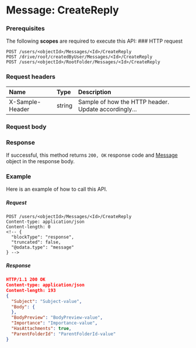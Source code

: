 # Message: CreateReply


### Prerequisites
The following **scopes** are required to execute this API: ### HTTP request
<!-- { "blockType": "ignored" } -->
```http
POST /users/<objectId>/Messages/<Id>/CreateReply
POST /drive/root/createdByUser/Messages/<Id>/CreateReply
POST /users/<objectId>/RootFolder/Messages/<Id>/CreateReply

```
### Request headers
| Name       | Type | Description|
|:---------------|:--------|:----------|
| X-Sample-Header  | string  | Sample of how the HTTP header. Update accordingly...|

### Request body

### Response
If successful, this method returns `200, OK` response code and [Message](../resources/message.md) object in the response body.

### Example
Here is an example of how to call this API.
##### Request
<!-- {
  "blockType": "request",
  "name": "message_createreply"
}-->
```http
POST /users/<objectId>/Messages/<Id>/CreateReply
Content-type: application/json
Content-length: 0
<!-- {
  "blockType": "response",
  "truncated": false,
  "@odata.type": "message"
} -->
```
##### Response
```json
HTTP/1.1 200 OK
Content-type: application/json
Content-length: 193
{
  "Subject": "Subject-value",
  "Body": {
  },
  "BodyPreview": "BodyPreview-value",
  "Importance": "Importance-value",
  "HasAttachments": true,
  "ParentFolderId": "ParentFolderId-value"
}
```

<!-- uuid: ea37bf60-cb06-45b1-8f04-6debbd3709e9
2015-10-14 23:39:36 UTC -->
<!-- {
  "type": "#page.annotation",
  "description": "Message: CreateReply",
  "keywords": "",
  "section": "documentation",
  "tocPath": ""
}-->